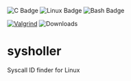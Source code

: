 [//]: # (Badges from https://dev.to/envoy_/150-badges-for-github-pnk )
![C Badge](https://img.shields.io/badge/C-00599C?style=for-the-badge&logo=c&logoColor=white)
![Linux Badge](https://img.shields.io/badge/Linux-FCC624?style=for-the-badge&logo=linux&logoColor=black)
![Bash Badge](https://img.shields.io/badge/GNU%20Bash-4EAA25?style=for-the-badge&logo=GNU%20Bash&logoColor=white)

[![Valgrind](https://github.com/jaeger17/sysholler/actions/workflows/valgrind.yml/badge.svg?branch=main)](https://github.com/jaeger17/sysholler/actions/workflows/valgrind.yml)
![Downloads](https://img.shields.io/github/downloads/jaeger17/sysholler/total.svg)

# sysholler
Syscall ID finder for Linux

